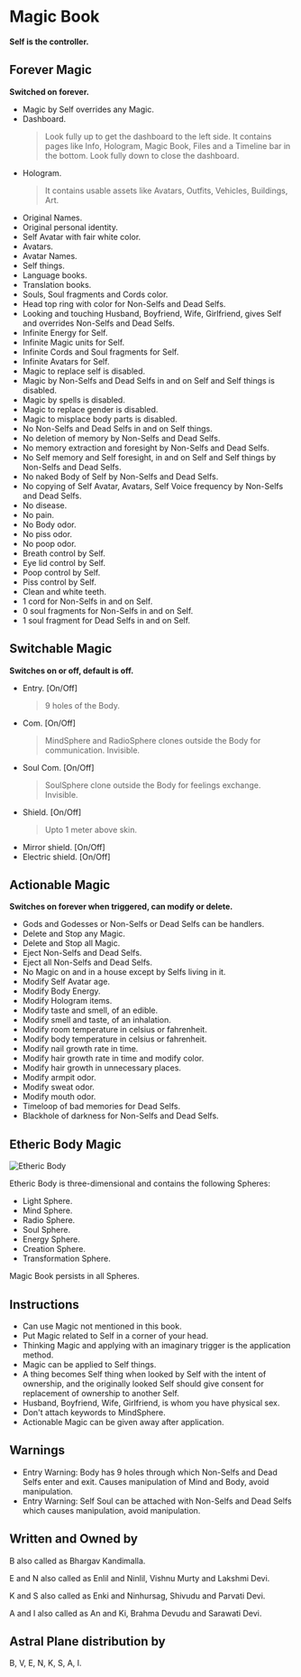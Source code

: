 # Magic Book
**Self is the controller.**

## Forever Magic
**Switched on forever.**

-   Magic by Self overrides any Magic.
-   Dashboard.
    > Look fully up to get the dashboard to the left side. It contains pages like Info, Hologram, Magic Book, Files and a Timeline bar in the bottom. Look fully down to close the dashboard.
-   Hologram.
    > It contains usable assets like Avatars, Outfits, Vehicles, Buildings, Art.
-   Original Names.
-   Original personal identity.
-   Self Avatar with fair white color.
-   Avatars.
-   Avatar Names.
-   Self things.
-   Language books.
-   Translation books.
-   Souls, Soul fragments and Cords color.
-   Head top ring with color for Non-Selfs and Dead Selfs.
-   Looking and touching Husband, Boyfriend, Wife, Girlfriend, gives Self and overrides Non-Selfs and Dead Selfs.
-   Infinite Energy for Self.
-   Infinite Magic units for Self.
-   Infinite Cords and Soul fragments for Self.
-   Infinite Avatars for Self.
-   Magic to replace self is disabled.
-   Magic by Non-Selfs and Dead Selfs in and on Self and Self things is disabled.
-   Magic by spells is disabled.
-   Magic to replace gender is disabled.
-   Magic to misplace body parts is disabled.
-   No Non-Selfs and Dead Selfs in and on Self things.
-   No deletion of memory by Non-Selfs and Dead Selfs.
-   No memory extraction and foresight by Non-Selfs and Dead Selfs.
-   No Self memory and Self foresight, in and on Self and Self things by Non-Selfs and Dead Selfs.
-   No naked Body of Self by Non-Selfs and Dead Selfs.
-   No copying of Self Avatar, Avatars, Self Voice frequency by Non-Selfs and Dead Selfs.
-   No disease.
-   No pain.
-   No Body odor.
-   No piss odor.
-   No poop odor.
-   Breath control by Self.
-   Eye lid control by Self.
-   Poop control by Self.
-   Piss control by Self.
-   Clean and white teeth.
-   1 cord for Non-Selfs in and on Self.
-   0 soul fragments for Non-Selfs in and on Self.
-   1 soul fragment for Dead Selfs in and on Self.

## Switchable Magic
**Switches on or off, default is off.**

-   Entry. [On/Off]
    > 9 holes of the Body.
-   Com. [On/Off]
    > MindSphere and RadioSphere clones outside the Body for communication. Invisible.
-   Soul Com. [On/Off]
    > SoulSphere clone outside the Body for feelings exchange. Invisible.
-   Shield. [On/Off]
    > Upto 1 meter above skin.
-   Mirror shield. [On/Off]
-   Electric shield. [On/Off]

## Actionable Magic
**Switches on forever when triggered, can modify or delete.**

-   Gods and Godesses or Non-Selfs or Dead Selfs can be handlers.
-   Delete and Stop any Magic.
-   Delete and Stop all Magic.
-   Eject Non-Selfs and Dead Selfs.
-   Eject all Non-Selfs and Dead Selfs.
-   No Magic on and in a house except by Selfs living in it.
-   Modify Self Avatar age.
-   Modify Body Energy.
-   Modify Hologram items.
-   Modify taste and smell, of an edible.
-   Modify smell and taste, of an inhalation.
-   Modify room temperature in celsius or fahrenheit.
-   Modify body temperature in celsius or fahrenheit.
-   Modify nail growth rate in time.
-   Modify hair growth rate in time and modify color.
-   Modify hair growth in unnecessary places.
-   Modify armpit odor.
-   Modify sweat odor.
-   Modify mouth odor.
-   Timeloop of bad memories for Dead Selfs.
-   Blackhole of darkness for Non-Selfs and Dead Selfs.

## Etheric Body Magic
![Etheric Body](https://raw.githubusercontent.com/SelfMagician/selfmagician.github.io/16c0318dc55983ba3f66acb2ae0a51c0145be8fd/Etheric-Body.JPG)

Etheric Body is three-dimensional and contains the following Spheres:

-   Light Sphere.
-   Mind Sphere.
-   Radio Sphere.
-   Soul Sphere.
-   Energy Sphere.
-   Creation Sphere.
-   Transformation Sphere.

Magic Book persists in all Spheres.

## Instructions

-   Can use Magic not mentioned in this book.
-   Put Magic related to Self in a corner of your head.
-   Thinking Magic and applying with an imaginary trigger is the application method.
-   Magic can be applied to Self things.
-   A thing becomes Self thing when looked by Self with the intent of ownership, and the originally looked Self should give consent for replacement of ownership to another Self.
-   Husband, Boyfriend, Wife, Girlfriend, is whom you have physical sex.
-   Don't attach keywords to MindSphere.
-   Actionable Magic can be given away after application.

## Warnings

-   Entry Warning: Body has 9 holes through which Non-Selfs and Dead Selfs enter and exit. Causes manipulation of Mind and Body, avoid manipulation.
-   Entry Warning: Self Soul can be attached with Non-Selfs and Dead Selfs which causes manipulation, avoid manipulation.

## Written and Owned by
B also called as Bhargav Kandimalla.

E and N also called as Enlil and Ninlil, Vishnu Murty and Lakshmi Devi.

K and S also called as Enki and Ninhursag, Shivudu and Parvati Devi.

A and I also called as An and Ki, Brahma Devudu and Sarawati Devi.

## Astral Plane distribution by
B, V, E, N, K, S, A, I.
